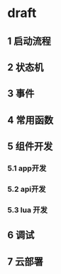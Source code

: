 # draft
## 1 启动流程
## 2 状态机
## 3 事件
## 4 常用函数
## 5 组件开发
### 5.1 app开发
### 5.2 api开发
### 5.3 lua 开发
## 6 调试
## 7 云部署
